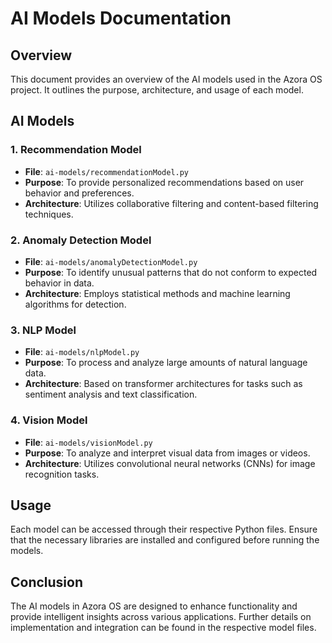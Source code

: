 # AI Models Documentation

## Overview
This document provides an overview of the AI models used in the Azora OS project. It outlines the purpose, architecture, and usage of each model.

## AI Models

### 1. Recommendation Model
- **File**: `ai-models/recommendationModel.py`
- **Purpose**: To provide personalized recommendations based on user behavior and preferences.
- **Architecture**: Utilizes collaborative filtering and content-based filtering techniques.

### 2. Anomaly Detection Model
- **File**: `ai-models/anomalyDetectionModel.py`
- **Purpose**: To identify unusual patterns that do not conform to expected behavior in data.
- **Architecture**: Employs statistical methods and machine learning algorithms for detection.

### 3. NLP Model
- **File**: `ai-models/nlpModel.py`
- **Purpose**: To process and analyze large amounts of natural language data.
- **Architecture**: Based on transformer architectures for tasks such as sentiment analysis and text classification.

### 4. Vision Model
- **File**: `ai-models/visionModel.py`
- **Purpose**: To analyze and interpret visual data from images or videos.
- **Architecture**: Utilizes convolutional neural networks (CNNs) for image recognition tasks.

## Usage
Each model can be accessed through their respective Python files. Ensure that the necessary libraries are installed and configured before running the models.

## Conclusion
The AI models in Azora OS are designed to enhance functionality and provide intelligent insights across various applications. Further details on implementation and integration can be found in the respective model files.